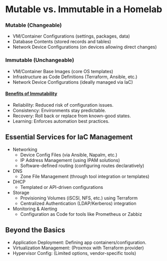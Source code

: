 # Mutable vs. Immutable in a Homelab

### Mutable (Changeable)

- VM/Container Configurations (settings, packages, data)
- Database Contents (stored records and tables)
- Network Device Configurations (on devices allowing direct changes)

### Immutable (Unchangeable)

- VM/Container Base Images (core OS templates)
- Infrastructure as Code Definitions (Terraform, Ansible, etc.)
- Network Device Configurations (ideally managed via IaC)

#### <u>Benefits of Immutability</u>

- Reliability: Reduced risk of configuration issues.
- Consistency: Environments stay predictable.
- Recovery: Roll back or replace from known-good states.
- Learning: Enforces automation best practices.

## Essential Services for IaC Management

- Networking
  - Device Config Files (via Ansible, Napalm, etc.)
  - IP Address Management (using IPAM solutions)
  - Software-defined routing (configuring routes declaratively)
- DNS
  - Zone File Management (through tool integration or templates)
- DHCP
  - Templated or API-driven configurations
- Storage
  - Provisioning Volumes (iSCSI, NFS, etc.) using Terraform
  - Centralized Authentication (LDAP/Kerberos) integration
- Monitoring & Alerting
  - Configuration as Code for tools like Prometheus or Zabbiz

## Beyond the Basics

- Application Deployment: Defining app containers/configuration.
- Virtualization Management: (Proxmox with Terraform provider)
- Hypervisor Config: (Limited options, vendor-specific tools)
